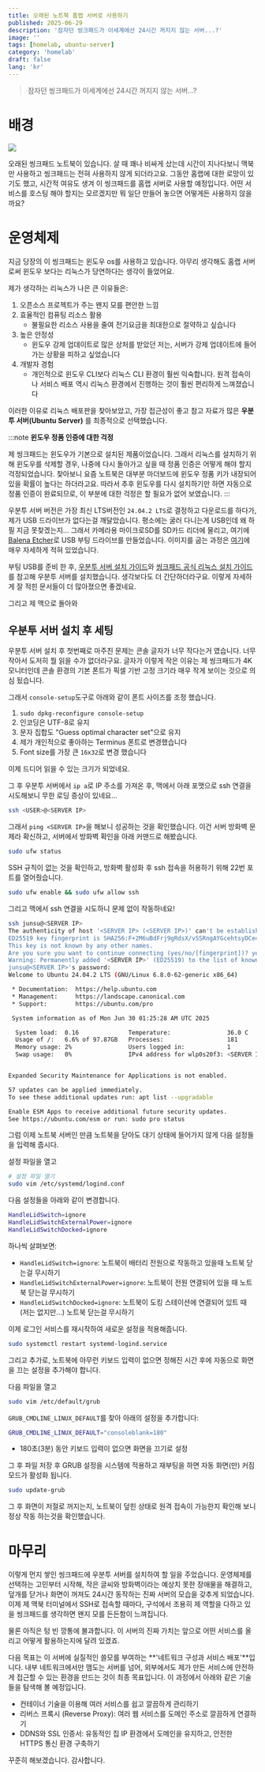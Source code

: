 ```yaml
---
title: 오래된 노트북 홈랩 서버로 사용하기
published: 2025-06-29
description: '잠자던 씽크패드가 이세계에선 24시간 꺼지지 않는 서버...?'
image: ''
tags: [homelab, ubuntu-server]
category: 'homelab'
draft: false 
lang: 'kr'
---
```


> 잠자던 씽크패드가 이세계에선 24시간 꺼지지 않는 서버...?

# 배경

![](images/2025-06-29-14-09-46.png)

오래된 씽크패드 노트북이 있습니다. 살 때 꽤나 비싸게 샀는데 시간이 지나다보니 맥북만 사용하고 씽크패드는 전혀 사용하지 않게 되더라고요.
그동안 홈랩에 대한 로망이 있기도 했고, 시간적 여유도 생겨 이 씽크패드를 홈랩 서버로 사용할 예정입니다.
어떤 서비스를 호스팅 해야 할지는 모르겠지만 뭐 일단 만들어 놓으면 어떻게든 사용하지 않을까요?

# 운영체제

지금 당장의 이 씽크패드는 윈도우 os를 사용하고 있습니다. 
아무리 생각해도 홈랩 서버로써 윈도우 보다는 리눅스가 당연하다는 생각이 들었어요.

제가 생각하는 리눅스가 나은 큰 이유들은:
1. 오픈소스 프로젝트가 주는 왠지 모를 편안한 느낌
2. 효율적인 컴퓨팅 리소스 활용
    - 불필요한 리소스 사용을 줄여 전기요금을 최대한으로 절약하고 싶습니다
3. 높은 안정성
    - 윈도우 강제 업데이트로 많은 상처를 받았던 저는, 서버가 강제 업데이트에 들어가는 상황을 피하고 싶었습니다
4. 개발자 경험
    - 개인적으로 윈도우 CLI보다 리눅스 CLI 환경이 훨씬 익숙합니다. 원격 접속이나 서비스 배포 역시 리눅스 환경에서 진행하는 것이 훨씬 편리하게 느껴졌습니다

이러한 이유로 리눅스 배포판을 찾아보았고, 가장 접근성이 좋고 참고 자료가 많은 **우분투 서버(Ubuntu Server)** 를 최종적으로 선택했습니다.

:::note
**윈도우 정품 인증에 대한 걱정**

제 씽크패드는 윈도우가 기본으로 설치된 제품이었습니다. 그래서 리눅스를 설치하기 위해 윈도우를 삭제할 경우, 나중에 다시 돌아가고 싶을 때 정품 인증은 어떻게 해야 할지 걱정되었습니다.
찾아보니 요즘 노트북은 대부분 마더보드에 윈도우 정품 키가 내장되어 있을 확률이 높다는 하더라고요.
따라서 추후 윈도우를 다시 설치하기만 하면 자동으로 정품 인증이 완료되므로, 이 부분에 대한 걱정은 할 필요가 없어 보였습니다.
:::

우분투 서버 버전은 가장 최신 LTS버전인 `24.04.2 LTS`로 결정하고 다운로드를 하다가, 제가 USB 드라이브가 없다는걸 깨달았습니다.
평소에는 굴러 다니는게 USB인데 왜 하필 지금 못찾겠는지... 
그래서 카메라용 마이크로SD를 SD카드 리더에 물리고, 여기에 [Balena Etcher](https://etcher.balena.io/)로 USB 부팅 드라이브를 만들었습니다.
이미지를 굽는 과정은 [여기](https://ubuntu.com/tutorials/create-a-usb-stick-on-macos)에 매우 자세하게 적혀 있었습니다.

부팅 USB를 준비 한 후, [우분투 서버 설치 가이드](https://ubuntu.com/tutorials/install-ubuntu-server#1-overview)와 [씽크패드 공식 리눅스 설치 가이드](https://download.lenovo.com/pccbbs/mobiles_pdf/tp_p1_gen2_ubuntu_18.04_lts_installation_v1.0.pdf_)를 참고해 우분투 서버를 설치했습니다. 
생각보다도 더 간단하더라구요. 이렇게 자세하게 잘 적힌 문서들이 더 많아졌으면 좋겠네요.

그리고 제 맥으로 돌아와 

## 우분투 서버 설치 후 세팅

우분투 서버 설치 후 첫번째로 마주친 문제는 콘솔 글자가 너무 작다는거 였습니다.
너무 작아서 도저히 뭘 읽을 수가 없더라구요. 
글자가 이렇게 작은 이유는 제 씽크패드가 4K 모니터인데 콘솔 환경의 기본 폰트가 픽셀 기반 고정 크기라 매우 작게 보이는 것으로 의심 됬습니다.

그래서 `console-setup`도구로 아래와 같이 폰트 사이즈를 조정 했습니다.

1. `sudo dpkg-reconfigure console-setup`
2. 인코딩은 UTF-8로 유지
3. 문자 집합도 "Guess optimal character set"으로 유지
4. 제가 개인적으로 좋아하는 Terminus 폰트로 변경했습니다
5. Font size를 가장 큰 `16x32`로 변경 했습니다

이제 드디어 읽을 수 있는 크기가 되었네요.

그 후 우분투 서버에서 `ip a`로 IP 주소를 가져온 후, 맥에서 아래 포맷으로 ssh 연결을 시도해보니 무한 로딩 증상이 있네요...
```bash frame="none"
ssh <USER>@<SERVER IP>
```
그래서 `ping <SERVER IP>`을 해보니 성공하는 것을 확인했습니다.
이건 서버 방화벽 문제라 확신하고, 서버에서 방화벽 확인을 아래 커맨드로 해봤습니다. 
```bash frame="none"
sudo ufw status
```
SSH 규칙이 없는 것을 확인하고, 방화벽 활성화 후 ssh 접속을 허용하기 위해 22번 포트를 열어줬습니다.
```bash frame="none"
sudo ufw enable && sudo ufw allow ssh
```
그리고 맥에서 ssh 연결을 시도하니 문제 없이 작동하네요!
```bash frame="none"
ssh junsu@<SERVER IP>
The authenticity of host '<SERVER IP> (<SERVER IP>)' can't be established.
ED25519 key fingerprint is SHA256:F+2M6uBdFrj9gRdsX/vSSRngAYGcehtsyDCe4koXC2o.
This key is not known by any other names.
Are you sure you want to continue connecting (yes/no/[fingerprint])? yes
Warning: Permanently added '<SERVER IP>' (ED25519) to the list of known hosts.
junsu@<SERVER IP>'s password: 
Welcome to Ubuntu 24.04.2 LTS (GNU/Linux 6.8.0-62-generic x86_64)

 * Documentation:  https://help.ubuntu.com
 * Management:     https://landscape.canonical.com
 * Support:        https://ubuntu.com/pro

 System information as of Mon Jun 30 01:25:28 AM UTC 2025

  System load:  0.16              Temperature:                36.0 C
  Usage of /:   6.6% of 97.87GB   Processes:                  181
  Memory usage: 2%                Users logged in:            1
  Swap usage:   0%                IPv4 address for wlp0s20f3: <SERVER IP>


Expanded Security Maintenance for Applications is not enabled.

57 updates can be applied immediately.
To see these additional updates run: apt list --upgradable

Enable ESM Apps to receive additional future security updates.
See https://ubuntu.com/esm or run: sudo pro status
```
그럼 이제 노트북 서버인 만큼 노트북을 닫아도 대기 상태에 들어가지 않게 다음 설정들을 입력해 줍시다.

설정 파일을 열고
```bash frame="none"
# 설정 파일 열기
sudo vim /etc/systemd/logind.conf
```
다음 설정들을 아래와 같이 변경합니다.
```bash frame="none"
HandleLidSwitch=ignore
HandleLidSwitchExternalPower=ignore
HandleLidSwitchDocked=ignore
```
하나씩 살펴보면:
- `HandleLidSwitch=ignore`: 노트북이 배터리 전원으로 작동하고 있을때 노트북 닫는걸 무시하기
- `HandleLidSwitchExternalPower=ignore`: 노트북이 전원 연결되어 있을 때 노트북 닫는걸 무시하기
- `HandleLidSwitchDocked=ignore`: 노트북이 도킹 스테이션에 연결되어 있트 때 (저는 없지만...) 노트북 닫는걸 무시하기

이제 로그인 서비스를 재시작하여 새로운 설정을 적용해줍니다.
```bash frame="none"
sudo systemctl restart systemd-logind.service
```

그리고 추가로, 노트북에 아무런 키보드 입력이 없으면 정해진 시간 후에 자동으로 화면을 끄는 설정을 추가해야 합니다. 

다음 파일을 열고
```bash frame="none"
sudo vim /etc/default/grub
```

`GRUB_CMDLINE_LINUX_DEFAULT`를 찾아 아래의 설정을 추가합니다:
```bash frame="none"
GRUB_CMDLINE_LINUX_DEFAULT="consoleblank=180"
```
- 180초(3분) 동안 키보드 입력이 없으면 화면을 끄기로 설정

그 후 파일 저장 후 GRUB 설정을 시스템에 적용하고 재부팅을 하면 자동 화면(만) 커짐 모드가 활성화 됩니다.
```bash frame="none"
sudo update-grub
```
그 후 화면이 저절로 꺼지는지, 노트북이 덮힌 상태로 원격 접속이 가능한지 확인해 보니 정상 작동 하는것을 확인했습니다.

# 마무리
이렇게 먼지 쌓인 씽크패드에 우분투 서버를 설치하여 할 일을 주었습니다. 
운영체제를 선택하는 고민부터 시작해, 작은 글씨와 방화벽이라는 예상치 못한 장애물을 해결하고, 덮개를 닫거나 화면이 꺼져도 24시간 동작하는 진짜 서버의 모습을 갖추게 되었습니다. 이제 제 맥북 터미널에서 SSH로 접속할 때마다, 구석에서 조용히 제 역할을 다하고 있을 씽크패드를 생각하면 왠지 모를 든든함이 느껴집니다.

물론 아직은 텅 빈 깡통에 불과합니다. 이 서버의 진짜 가치는 앞으로 어떤 서비스를 올리고 어떻게 활용하는지에 달려 있겠죠.

다음 목표는 이 서버에 실질적인 쓸모를 부여하는 **'네트워크 구성과 서비스 배포'**입니다. 내부 네트워크에서만 맴도는 서버를 넘어, 외부에서도 제가 만든 서비스에 안전하게 접근할 수 있는 환경을 만드는 것이 최종 목표입니다. 이 과정에서 아래와 같은 기술들을 탐색해 볼 예정입니다.

- 컨테이너 기술을 이용해 여러 서비스를 쉽고 깔끔하게 관리하기
- 리버스 프록시 (Reverse Proxy): 여러 웹 서비스를 도메인 주소로 깔끔하게 연결하기
- DDNS와 SSL 인증서: 유동적인 집 IP 환경에서 도메인을 유지하고, 안전한 HTTPS 통신 환경 구축하기

꾸준히 해보겠습니다. 감사합니다.
